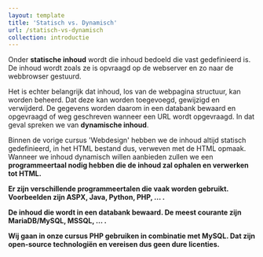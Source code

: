 ```yaml
---
layout: template
title: 'Statisch vs. Dynamisch'
url: /statisch-vs-dynamisch
collection: introductie
---
```

Onder <strong>statische inhoud</strong> wordt die inhoud bedoeld die vast gedefinieerd is. De inhoud wordt zoals ze is opvraagd op de webserver en zo naar de webbrowser gestuurd.

Het is echter belangrijk dat inhoud, los van de webpagina structuur, kan worden beheerd. Dat deze kan worden toegevoegd, gewijzigd en verwijderd. De gegevens worden daarom in een databank bewaard en opgevraagd of weg geschreven wanneer een URL wordt opgevraagd. In dat geval spreken we van <strong>dynamische inhoud</strong>.

Binnen de vorige cursus 'Webdesign' hebben we de inhoud altijd statisch gedefinieerd, in het HTML bestand dus, verweven met de HTML opmaak. Wanneer we inhoud dynamisch willen aanbieden zullen we een <strong>programmeertaal<strong> nodig hebben die de inhoud zal ophalen en verwerken tot HTML. 

Er zijn verschillende programmeertalen die vaak worden gebruikt. Voorbeelden zijn ASPX, Java, Python, PHP, ... . 

De inhoud die wordt in een databank bewaard. De meest courante zijn MariaDB/MySQL, MSSQL, ... .

Wij gaan in onze cursus <strong>PHP</strong> gebruiken in combinatie met <strong>MySQL</strong>. Dat zijn open-source technologiën en vereisen dus geen dure licenties.